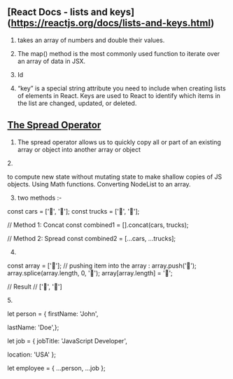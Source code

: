 ## [React Docs - lists and keys] (https://reactjs.org/docs/lists-and-keys.html)

1. takes an array of numbers and double their values.

2. The map() method is the most commonly used function to iterate over an array of data in JSX.

3. Id

4. “key” is a special string attribute you need to include when creating lists of elements in React. Keys are used to React to identify which items in the list are changed, updated, or deleted.




## [The Spread Operator](https://medium.com/coding-at-dawn/how-to-use-the-spread-operator-in-javascript-b9e4a8b06fab)

1. The spread operator allows us to quickly copy all or part of an existing array or object into another array or object

2. 

to compute new state without mutating state
to make shallow copies of JS objects.
Using Math functions.
Converting NodeList to an array.

3. two methods :-

const cars = ['🚗', '🚙'];
const trucks = ['🚚', '🚛'];

// Method 1: Concat
const combined1 = [].concat(cars, trucks);

// Method 2: Spread
const combined2 = [...cars, ...trucks];


4.

const array = ['🦊'];
// pushing item into the array :
array.push('🐴');
array.splice(array.length, 0, '🐴');
array[array.length] = '🐴';

// Result
// ['🦊', '🐴']

5. 

let person = { firstName: 'John',

lastName: 'Doe',};

let job = { jobTitle: 'JavaScript Developer',

location: 'USA' };

let employee = { ...person, ...job };
